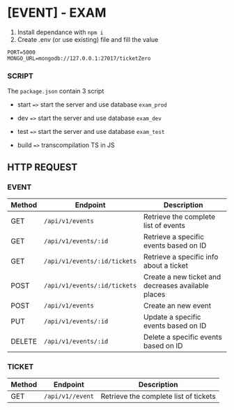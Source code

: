 # [EVENT] - EXAM

1. Install dependance with `npm i`
2. Create .env (or use existing) file and fill the value

```
PORT=5000
MONGO_URL=mongodb://127.0.0.1:27017/ticketZero
```

### SCRIPT

The `package.json` contain 3 script

- start `=>` start the server and use database `exam_prod`

- dev `=>` start the server and use database `exam_dev`

- test `=>` start the server and use database `exam_test`

- build `=>` transcompilation TS in JS

## HTTP REQUEST

### EVENT

| Method | Endpoint                     | Description                                        |
| ------ | ---------------------------- | -------------------------------------------------- |
| GET    | `/api/v1/events`             | Retrieve the complete list of events               |
| GET    | `/api/v1/events/:id`         | Retrieve a specific events based on ID             |
| GET    | `/api/v1/events/:id/tickets` | Retrieve a specific info about a ticket            |
| POST   | `/api/v1/events/:id/tickets` | Create a new ticket and decreases available places |
| POST   | `/api/v1/events`             | Create an new event                                |
| PUT    | `/api/v1/events/:id`         | Update a specific events based on ID               |
| DELETE | `/api/v1/events/:id`         | Delete a specific events based on ID               |

### TICKET

| Method | Endpoint         | Description                           |
| ------ | ---------------- | ------------------------------------- |
| GET    | `/api/v1//event` | Retrieve the complete list of tickets |
